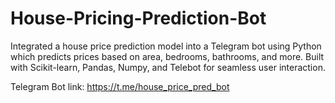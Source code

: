 # House-Pricing-Prediction-Bot
Integrated a house price prediction model into a Telegram bot using Python which predicts prices based on area, bedrooms, bathrooms, and more. Built with Scikit-learn, Pandas, Numpy, and Telebot for seamless user interaction.

Telegram Bot link: https://t.me/house_price_pred_bot
